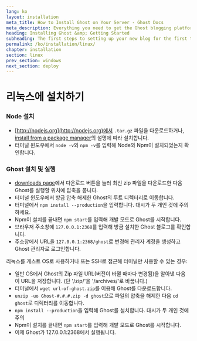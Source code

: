 ```yaml
---
lang: ko
layout: installation
meta_title: How to Install Ghost on Your Server - Ghost Docs
meta_description: Everything you need to get the Ghost blogging platform up and running on your local or remote environement.
heading: Installing Ghost &amp; Getting Started
subheading: The first steps to setting up your new blog for the first time.
permalink: /ko/installation/linux/
chapter: installation
section: linux
prev_section: windows
next_section: deploy
---
```



# 리눅스에 설치하기 <a id="install-linux"></a>

### Node 설치

*   [http://nodejs.org](http://nodejs.org)에서 `.tar.gz` 파일을 다운로드하거나, [install from a package manager](https://github.com/joyent/node/wiki/Installing-Node.js-via-package-manager)의 설명에 따라 설치합니다.
*   터미널 윈도우에서 `node -v`와 `npm -v`를 입력해 Node와 Npm이 설치되었는지 확인합니다.

### Ghost 설치 및 실행

*   [downloads page](https://ghost.org/download/)에서 다운로드 버튼을 눌러 최신 zip 파일을 다운로드한 다음 Ghost를 실행할 위치에 압축을 풉니다.
*   터미널 윈도우에서 방금 압축 해제한 Ghost의 루트 디렉터리로 이동합니다.
*   터미널에서 `npm install --production`을 입력합니다. <span class="note">대시가 두 개인 것에 주의하세요.</span>
*   Npm이 설치를 끝내면 `npm start`를 입력해 개발 모드로 Ghost를 시작합니다.
*   브라우저 주소창에 <code class="path">127.0.0.1:2368</code>를 입력해 방금 설치한 Ghost 블로그를 확인합니다.
*   주소창에서 URL을 <code class="path">127.0.0.1:2368/ghost</code>로 변경해 관리자 계정을 생성하고 Ghost 관리자로 로그인합니다.

리눅스를 게스트 OS로 사용하거나 또는 SSH로 접근해 터미널만 사용할 수 있는 경우:

*   일반 OS에서 Ghost의 Zip 파일 URL(버전이 바뀔 때마다 변경됨)을 알아낸 다음 이 URL을 저장합니다. (단 '/zip/'을 '/archives/'로 바꿉니다.)
*   터미널에서 `wget url-of-ghost.zip`를 이용해 Ghost를 다운로드합니다.
*   `unzip -uo Ghost-#.#.#.zip -d ghost`으로 파일의 압축을 해제한 다음 `cd ghost`로 디렉터리를 이동합니다.
*   `npm install --production`을 입력해 Ghost를 설치합니다. <span class="note">대시가 두 개인 것에 주의</span>
*   Npm이 설치를 끝내면 `npm start`를 입력해 개발 모드로 Ghost를 시작합니다.
*   이제 Ghost가 127.0.0.1:2368에서 실행됩니다.
